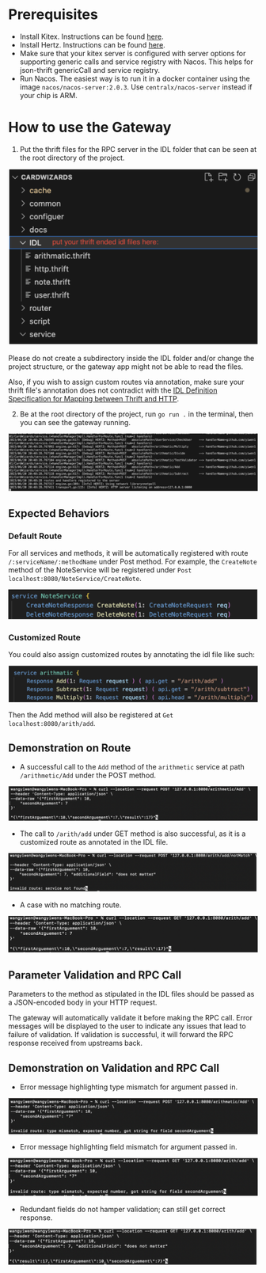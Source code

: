 # Prerequisites
- Install Kitex. Instructions can be found [here](https://github.com/cloudwego/kitex).
- Install Hertz. Instructions can be found [here](https://github.com/cloudwego/hertz).
- Make sure that your kitex server is configured with server options for supporting generic calls and service registry with Nacos. This helps for json-thrift genericCall and service registry.
- Run Nacos. The easiest way is to run it in a docker container using the image `nacos/nacos-server:2.0.3`. Use `centralx/nacos-server` instead if your chip is ARM.

# How to use the Gateway
1. Put the thrift files for the RPC server in the IDL folder that can be seen at the root directory of the project.

![Image 1](../images/image%201.png)

Please do not create a subdirectory inside the IDL folder and/or change the project structure, or the gateway app might not be able to read the files. 

Also, if you wish to assign custom routes via annotation, make sure your thrift file's annotation does not contradict with the [IDL Definition Specification for Mapping between Thrift and HTTP](https://www.cloudwego.io/docs/kitex/tutorials/advanced-feature/generic-call/thrift_idl_annotation_standards/).


2. Be at the root directory of the project, run `go run .` in the terminal, then you can see the gateway running.

![Image 2](../images/image%202.png)


## Expected Behaviors
### Default Route
For all services and methods, it will be automatically registered with route `/:serviceName/:methodName` under Post method. 
For example, the `CreateNote` method of the NoteService will be registered under `Post localhost:8080/NoteService/CreateNote`.

![Image 3](../images/image%203.png)


### Customized Route
You could also assign customized routes by annotating the idl file like such:

![Image 4](../images/image%204.png)

Then the Add method will also be registered at `Get localhost:8080/arith/add`.

## Demonstration on Route
- A successful call to the `Add` method of the `arithmetic` service at path `/arithmetic/Add` under the POST method.
  
![Image 5](../images/image%205.png)

- The call to `/arith/add` under GET method is also successful, as it is a customized route as annotated in the IDL file.
  
![Image 6](../images/image%206.png)

- A case with no matching route.
 
 ![Image 7](../images/image%207.png)


## Parameter Validation and RPC Call
Parameters to the method as stipulated in the IDL files should be passed as a JSON-encoded body in your HTTP request.

The gateway will automatically validate it before making the RPC call. Error messages will be displayed to the user to indicate any issues that lead to failure of validation. If validation is successful, it will forward the RPC response received from upstreams back.

## Demonstration on Validation and RPC Call
- Error message highlighting type mismatch for argument passed in.

![Image 8](../images/image%208.png)

- Error message highlighting field mismatch for argument passed in.

![Image 9](../images/image%209.png)

- Redundant fields do not hamper validation; can still get correct response.

![Image 10](../images/image%2010.png)



